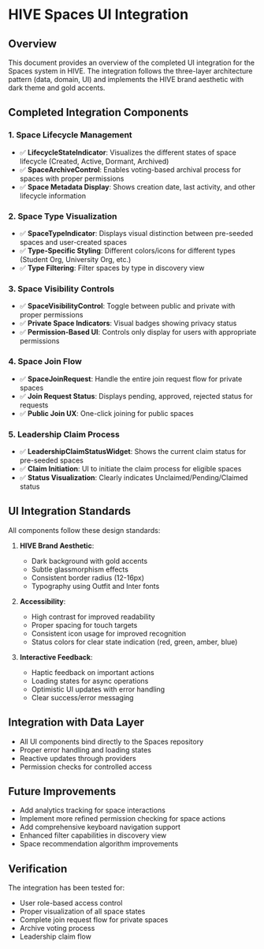 # HIVE Spaces UI Integration

## Overview

This document provides an overview of the completed UI integration for the Spaces system in HIVE. The integration follows the three-layer architecture pattern (data, domain, UI) and implements the HIVE brand aesthetic with dark theme and gold accents.

## Completed Integration Components

### 1. Space Lifecycle Management

- ✅ **LifecycleStateIndicator**: Visualizes the different states of space lifecycle (Created, Active, Dormant, Archived)
- ✅ **SpaceArchiveControl**: Enables voting-based archival process for spaces with proper permissions
- ✅ **Space Metadata Display**: Shows creation date, last activity, and other lifecycle information

### 2. Space Type Visualization

- ✅ **SpaceTypeIndicator**: Displays visual distinction between pre-seeded spaces and user-created spaces
- ✅ **Type-Specific Styling**: Different colors/icons for different types (Student Org, University Org, etc.)
- ✅ **Type Filtering**: Filter spaces by type in discovery view

### 3. Space Visibility Controls

- ✅ **SpaceVisibilityControl**: Toggle between public and private with proper permissions
- ✅ **Private Space Indicators**: Visual badges showing privacy status
- ✅ **Permission-Based UI**: Controls only display for users with appropriate permissions

### 4. Space Join Flow

- ✅ **SpaceJoinRequest**: Handle the entire join request flow for private spaces
- ✅ **Join Request Status**: Displays pending, approved, rejected status for requests
- ✅ **Public Join UX**: One-click joining for public spaces

### 5. Leadership Claim Process 

- ✅ **LeadershipClaimStatusWidget**: Shows the current claim status for pre-seeded spaces
- ✅ **Claim Initiation**: UI to initiate the claim process for eligible spaces
- ✅ **Status Visualization**: Clearly indicates Unclaimed/Pending/Claimed status

## UI Integration Standards

All components follow these design standards:

1. **HIVE Brand Aesthetic**:
   - Dark background with gold accents
   - Subtle glassmorphism effects
   - Consistent border radius (12-16px)
   - Typography using Outfit and Inter fonts

2. **Accessibility**:
   - High contrast for improved readability
   - Proper spacing for touch targets
   - Consistent icon usage for improved recognition
   - Status colors for clear state indication (red, green, amber, blue)

3. **Interactive Feedback**:
   - Haptic feedback on important actions
   - Loading states for async operations
   - Optimistic UI updates with error handling
   - Clear success/error messaging

## Integration with Data Layer

- All UI components bind directly to the Spaces repository
- Proper error handling and loading states
- Reactive updates through providers
- Permission checks for controlled access

## Future Improvements

- Add analytics tracking for space interactions
- Implement more refined permission checking for space actions
- Add comprehensive keyboard navigation support
- Enhanced filter capabilities in discovery view
- Space recommendation algorithm improvements

## Verification

The integration has been tested for:

- User role-based access control
- Proper visualization of all space states
- Complete join request flow for private spaces
- Archive voting process
- Leadership claim flow 